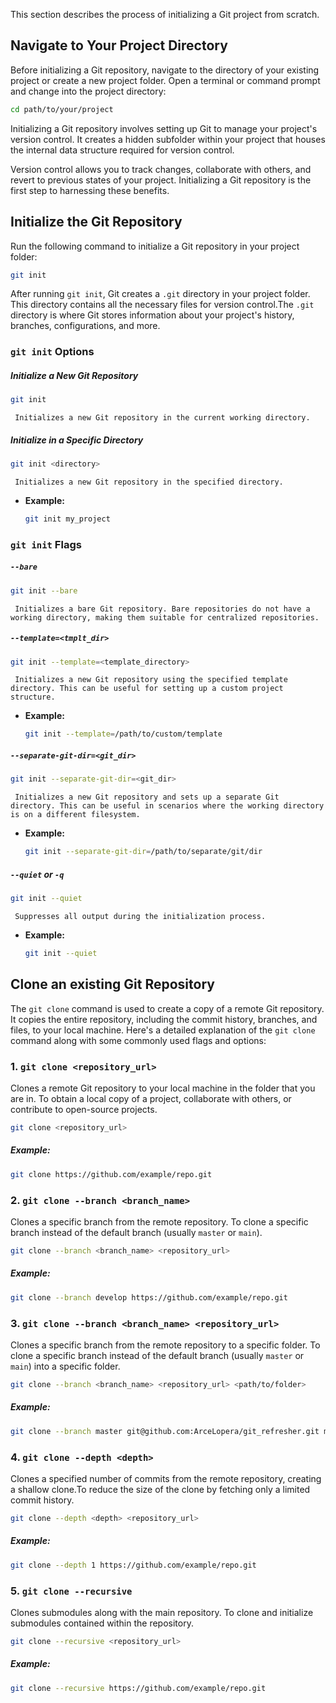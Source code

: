 This section describes the process of initializing a Git project from scratch.

## Navigate to Your Project Directory

Before initializing a Git repository, navigate to the directory of your existing project or create a new project folder. Open a terminal or command prompt and change into the project directory:

```bash
cd path/to/your/project
```

Initializing a Git repository involves setting up Git to manage your project's version control. It creates a hidden subfolder within your project that houses the internal data structure required for version control.

Version control allows you to track changes, collaborate with others, and revert to previous states of your project. Initializing a Git repository is the first step to harnessing these benefits.

## Initialize the Git Repository

Run the following command to initialize a Git repository in your project folder:

```bash
git init
```

After running `git init`, Git creates a `.git` directory in your project folder. This directory contains all the necessary files for version control.The `.git` directory is where Git stores information about your project's history, branches, configurations, and more.

### `git init` Options

##### **Initialize a New Git Repository**

   ```bash
   git init
   ```
     Initializes a new Git repository in the current working directory.

##### **Initialize in a Specific Directory**

   ```bash
   git init <directory>
   ```
     Initializes a new Git repository in the specified directory.

   - **Example:**
     ```bash
     git init my_project
     ```

### `git init` Flags

##### **`--bare`**

   ```bash
   git init --bare
   ```
     Initializes a bare Git repository. Bare repositories do not have a working directory, making them suitable for centralized repositories.

##### **`--template=<tmplt_dir>`**

   ```bash
   git init --template=<template_directory>
   ```
     Initializes a new Git repository using the specified template directory. This can be useful for setting up a custom project structure.

   - **Example:**
     ```bash
     git init --template=/path/to/custom/template
     ```

##### **`--separate-git-dir=<git_dir>`**

   ```bash
   git init --separate-git-dir=<git_dir>
   ```
     Initializes a new Git repository and sets up a separate Git directory. This can be useful in scenarios where the working directory is on a different filesystem.

   - **Example:**
     ```bash
     git init --separate-git-dir=/path/to/separate/git/dir
     ```

##### **`--quiet` or `-q`**

   ```bash
   git init --quiet
   ```
     Suppresses all output during the initialization process.

   - **Example:**
     ```bash
     git init --quiet
     ```
## Clone an existing Git Repository

The `git clone` command is used to create a copy of a remote Git repository. It copies the entire repository, including the commit history, branches, and files, to your local machine. Here's a detailed explanation of the `git clone` command along with some commonly used flags and options:

### 1. `git clone <repository_url>`

Clones a remote Git repository to your local machine in the folder that you are in. To obtain a local copy of a project, collaborate with others, or contribute to open-source projects.

```bash
git clone <repository_url>
```

##### Example:
```bash
git clone https://github.com/example/repo.git
```

### 2. `git clone --branch <branch_name>`

Clones a specific branch from the remote repository. To clone a specific branch instead of the default branch (usually `master` or `main`).

```bash
git clone --branch <branch_name> <repository_url>
```

##### Example:
```bash
git clone --branch develop https://github.com/example/repo.git
```

### 3. `git clone --branch <branch_name> <repository_url> `

Clones a specific branch from the remote repository to a specific folder. To clone a specific branch instead of the default branch (usually `master` or `main`) into a specific folder.

```bash
git clone --branch <branch_name> <repository_url> <path/to/folder>
```

##### Example:
```bash
git clone --branch master git@github.com:ArceLopera/git_refresher.git mylocalrepo
```

### 4. `git clone --depth <depth>`

Clones a specified number of commits from the remote repository, creating a shallow clone.To reduce the size of the clone by fetching only a limited commit history.
```bash
git clone --depth <depth> <repository_url>
```

##### Example:
```bash
git clone --depth 1 https://github.com/example/repo.git
```

### 5. `git clone --recursive`

Clones submodules along with the main repository. To clone and initialize submodules contained within the repository.
```bash
git clone --recursive <repository_url>
```

##### Example:
```bash
git clone --recursive https://github.com/example/repo.git
```
